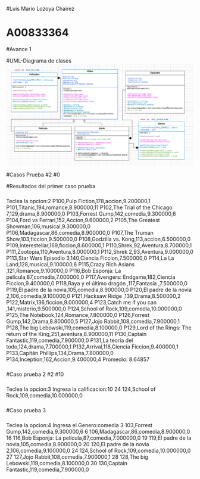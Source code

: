 #Luis Mario Lozoya Chairez 
# A00833364
#Avance 1

#UML-Diagrama de clases
![](UML.png)

#Casos Prueba
#2
#0

#Resultados del primer caso prueba
###
Teclea la opcion:2
P100,Pulp Fiction,178,accion,9.200000,1
P101,Titanic,194,romance,8.900000,11
P102,The Trial of the Chicago 7,129,drama,8.900000,0
P103,Forrest Gump,142,comedia,9.300000,6
P104,Ford vs Ferrari,152,Accion,9.600000,2
P105,The Greatest Showman,106,musical,9.300000,0
P106,Madagascar,86,comedia,8.900000,0
P107,The Truman Show,103,ficcion,9.500000,0
P108,Godzilla vs. Kong,113,accion,6.500000,0
P109,Interestellar,169,ficcion,8.600000,1
P110,Shrek,92,Aventura,8.700000,1
P111,Zootopia,110,Aventura,8.000000,1
P112,Shrek 2,93,Aventura,9.000000,0
P113,Star Wars Episodio 3,140,Ciencia Ficcion,7.500000,0
P114,La La Land,128,musical,9.100000,6
P115,Crazy Rich Asians ,121,Romance,9.100000,0
P116,Bob Esponja: La película,87,comedia,7.000000,0
P117,Avengers: Endgame,182,Ciencia Ficcion,9.400000,0
P118,Raya y el último dragón ,117,Fantasía ,7.500000,0
P119,El padre de la novia,105,comedia,8.900000,0
P120,El padre de la novia 2,106,comedia,9.100000,0
P121,Hacksaw Ridge ,139,Drama,8.500000,2
P122,Matrix,136,ficcion,9.000000,4
P123,Catch me if you can ,141,misterio,9.500000,0
P124,School of Rock,109,comedia,10.000000,0
P125,The Notebook,124,Romance,7.800000,0
P126,Forrest Gump,142,Drama,8.800000,5
P127,Jojo Rabbit,108,comedia,7.900000,1
P128,The big Lebowski,119,comedia,8.100000,0
P129,Lord of the Rings: The return of the King,251,aventura,8.900000,11
P130,Captain Fantastic,119,comedia,7.900000,0
P131,La teoría del todo,124,drama,7.700000,1
P132,Arrival,118,Ciencia Ficcion,9.400000,1
P133,Capitán Phillips,134,Drama,7.800000,0
P134,Inception,162,Accion,9.400000,4
Promedio: 8.64857
###
#Caso prueba 2
#2
#10
###
Teclea la opcion:3
Ingresa la calificacion:10
24 124,School of Rock,109,comedia,10.000000,0
###
#Caso prueba 3
###
Teclea la opcion:4
Ingresa el Genero:comedia
3 103,Forrest Gump,142,comedia,9.300000,6
6 106,Madagascar,86,comedia,8.900000,0
16 116,Bob Esponja: La película,87,comedia,7.000000,0
19 119,El padre de la novia,105,comedia,8.900000,0
20 120,El padre de la novia 2,106,comedia,9.100000,0
24 124,School of Rock,109,comedia,10.000000,0
27 127,Jojo Rabbit,108,comedia,7.900000,1
28 128,The big Lebowski,119,comedia,8.100000,0
30 130,Captain Fantastic,119,comedia,7.900000,0

###
